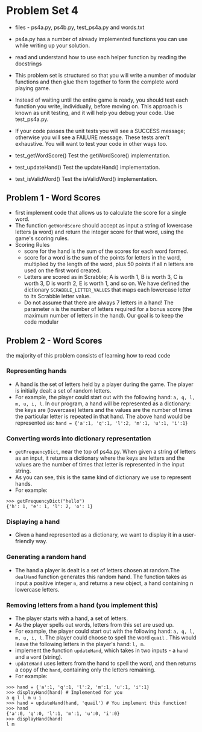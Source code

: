 # Problem Set 4

* files  - ps4a.py, ps4b.py, test_ps4a.py and words.txt
* ps4a.py has a number of already implemented functions you can use while writing up your solution.
* read and understand how to use each helper function by reading the docstrings
* This problem set is structured so that you will write a number of modular functions and then glue them together to form the complete word playing game. 

* Instead of waiting until the entire game is ready, you should test each function you write, individually, before moving on. This approach is known as unit testing, and it will help you debug your code. Use test_ps4a.py.
* If your code passes the unit tests you will see a SUCCESS message; otherwise you will see a FAILURE message. These tests aren't exhaustive. You will want to test your code in other ways too.
* test_getWordScore()
Test the getWordScore() implementation.
* test_updateHand()
Test the updateHand() implementation.
* test_isValidWord()
Test the isValidWord() implementation.

## Problem 1 - Word Scores

* first implement code that allows us to calculate the score for a single word. 
* The function `getWordScore` should accept as input a string of lowercase letters (a word) and return the integer score for that word, using the game's scoring rules.
* Scoring Rules
   - score for the hand is the sum of the scores for each word formed.
   - score for a word is the sum of the points for letters in the word, multiplied by the length of the word, plus 50 points if all n letters are used on the first word created.
   - Letters are scored as in Scrabble; A is worth 1, B is worth 3, C is worth 3, D is worth 2, E is worth 1, and so on. We have defined the dictionary `SCRABBLE_LETTER_VALUES` that maps each lowercase letter to its Scrabble letter value.
   - Do not assume that there are always 7 letters in a hand! The parameter `n` is the number of letters required for a bonus score (the maximum number of letters in the hand). Our goal is to keep the code modular

## Problem 2 - Word Scores

the majority of this problem consists of learning how to read code

### Representing hands
* A hand is the set of letters held by a player during the game. The player is initially dealt a set of random letters.
* For example, the player could start out with the following hand: `a, q, l, m, u, i, l`. In our program, a hand will be represented as a dictionary: the keys are (lowercase) letters and the values are the number of times the particular letter is repeated in that hand. The above hand would be represented as:
`hand = {'a':1, 'q':1, 'l':2, 'm':1, 'u':1, 'i':1}`
### Converting words into dictionary representation
* `getFrequencyDict`, near the top of ps4a.py. When given a string of letters as an input, it returns a dictionary where the keys are letters and the values are the number of times that letter is represented in the input string. 
* As you can see, this is the same kind of dictionary we use to represent hands.
* For example:
```
>>> getFrequencyDict("hello")
{'h': 1, 'e': 1, 'l': 2, 'o': 1}
```
### Displaying a hand
* Given a hand represented as a dictionary, we want to display it in a user-friendly way. 
### Generating a random hand
* The hand a player is dealt is a set of letters chosen at random.The `dealHand` function generates this random hand. The function takes as input a positive integer `n`, and returns a new object, a hand containing n lowercase letters. 
### Removing letters from a hand (you implement this)
* The player starts with a hand, a set of letters. 
* As the player spells out words, letters from this set are used up. 
* For example, the player could start out with the following hand: `a, q, l, m, u, i, l`. The player could choose to spell the word `quail` . This would leave the following letters in the player's hand: `l, m`. 
* implement the function `updateHand`, which takes in two inputs - a `hand` and a `word` (string). 
* `updateHand` uses letters from the hand to spell the word, and then returns a copy of the `hand`, containing only the letters remaining. 
* For example:
```
>>> hand = {'a':1, 'q':1, 'l':2, 'm':1, 'u':1, 'i':1}
>>> displayHand(hand) # Implemented for you
a q l l m u i
>>> hand = updateHand(hand, 'quail') # You implement this function!
>>> hand
{'a':0, 'q':0, 'l':1, 'm':1, 'u':0, 'i':0}
>>> displayHand(hand)
l m  
```
